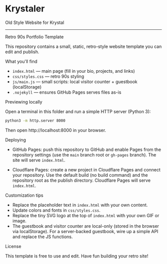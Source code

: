 # Krystaler
Old Style Website for Krystal

---

Retro 90s Portfolio Template

This repository contains a small, static, retro-style website template you can edit and publish.

What you'll find

- `index.html` — main page (fill in your bio, projects, and links)
- `css/styles.css` — retro 90s styling
- `js/main.js` — small scripts: local visitor counter + guestbook (localStorage)
- `.nojekyll` — ensures GitHub Pages serves files as-is

Previewing locally

Open a terminal in this folder and run a simple HTTP server (Python 3):

```bash
python3 -m http.server 8000
```

Then open http://localhost:8000 in your browser.

Deploying

- GitHub Pages: push this repository to GitHub and enable Pages from the repository settings (use the `main` branch root or `gh-pages` branch). The site will serve `index.html`.

- Cloudflare Pages: create a new project in Cloudflare Pages and connect your repository. Use the default build (no build command) and the repository root as the publish directory. Cloudflare Pages will serve `index.html`.

Customization tips

- Replace the placeholder text in `index.html` with your own content.
- Update colors and fonts in `css/styles.css`.
- Replace the tiny SVG logo at the top of `index.html` with your own GIF or image.
- The guestbook and visitor counter are local-only (stored in the browser via localStorage). For a server-backed guestbook, wire up a simple API and replace the JS functions.

License

This template is free to use and edit. Have fun building your retro site!
